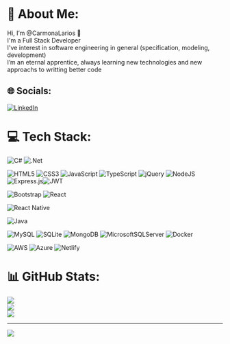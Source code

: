 # 💫 About Me:
Hi, I’m @CarmonaLarios 👋<br>
I'm a Full Stack Developer<br>
I've interest in software engineering in general (specification, modeling, development)<br>
I’m an eternal apprentice, always learning new technologies and new approachs to writting better code<br>

## 🌐 Socials:
[![LinkedIn](https://img.shields.io/badge/Linkedin-blue?style=for-the-badge&logo=linkedin&logoColor=white)](https://www.linkedin.com/in/carmonalarios/)

# 💻 Tech Stack:
![C#](https://img.shields.io/badge/c%23-%23239120.svg?style=for-the-badge&logo=c-sharp&logoColor=white) ![.Net](https://img.shields.io/badge/.NET-5C2D91?style=for-the-badge&logo=.net&logoColor=white) 

![HTML5](https://img.shields.io/badge/html5-%23E34F26.svg?style=for-the-badge&logo=html5&logoColor=white) ![CSS3](https://img.shields.io/badge/css3-%231572B6.svg?style=for-the-badge&logo=css3&logoColor=white) ![JavaScript](https://img.shields.io/badge/javascript-%23323330.svg?style=for-the-badge&logo=javascript&logoColor=%23F7DF1E) ![TypeScript](https://img.shields.io/badge/typescript-%23007ACC.svg?style=for-the-badge&logo=typescript&logoColor=white) ![jQuery](https://img.shields.io/badge/jquery-%230769AD.svg?style=for-the-badge&logo=jquery&logoColor=white) ![NodeJS](https://img.shields.io/badge/node.js-6DA55F?style=for-the-badge&logo=node.js&logoColor=white) ![Express.js](https://img.shields.io/badge/express.js-%23404d59.svg?style=for-the-badge&logo=express&logoColor=%2361DAFB)![JWT](https://img.shields.io/badge/JWT-black?style=for-the-badge&logo=JSON%20web%20tokens)  

![Bootstrap](https://img.shields.io/badge/bootstrap-%23563D7C.svg?style=for-the-badge&logo=bootstrap&logoColor=white) ![React](https://img.shields.io/badge/react-%2320232a.svg?style=for-the-badge&logo=react&logoColor=%2361DAFB)

![React Native](https://img.shields.io/badge/React%20Native-purple?style=for-the-badge&logo=react&logoColor=white)

![Java](https://img.shields.io/badge/java-%23ED8B00.svg?style=for-the-badge&logo=java&logoColor=white) 

![MySQL](https://img.shields.io/badge/mysql-%2300f.svg?style=for-the-badge&logo=mysql&logoColor=white) ![SQLite](https://img.shields.io/badge/sqlite-%2307405e.svg?style=for-the-badge&logo=sqlite&logoColor=white) ![MongoDB](https://img.shields.io/badge/MongoDB-%234ea94b.svg?style=for-the-badge&logo=mongodb&logoColor=white) ![MicrosoftSQLServer](https://img.shields.io/badge/Microsoft%20SQL%20Server-CC2927?style=for-the-badge&logo=microsoft%20sql%20server&logoColor=white) ![Docker](https://img.shields.io/badge/docker-%230db7ed.svg?style=for-the-badge&logo=docker&logoColor=white) 

![AWS](https://img.shields.io/badge/AWS-%23FF9900.svg?style=for-the-badge&logo=amazon-aws&logoColor=white) ![Azure](https://img.shields.io/badge/azure-%230072C6.svg?style=for-the-badge&logo=azure-devops&logoColor=white) ![Netlify](https://img.shields.io/badge/netlify-%23000000.svg?style=for-the-badge&logo=netlify&logoColor=#00C7B7)

# 📊 GitHub Stats:
![](https://github-readme-stats.vercel.app/api?username=carmonalarios&theme=radical&hide_border=false&include_all_commits=false&count_private=false)<br/>
![](https://github-readme-streak-stats.herokuapp.com/?user=carmonalarios&theme=radical&hide_border=false)<br/>
![](https://github-readme-stats.vercel.app/api/top-langs/?username=carmonalarios&theme=radical&hide_border=false&include_all_commits=false&count_private=false&layout=compact)

---
[![](https://visitcount.itsvg.in/api?id=carmonalarios&icon=0&color=0)](https://visitcount.itsvg.in)

<!-- Proudly created with GPRM ( https://gprm.itsvg.in ) -->
